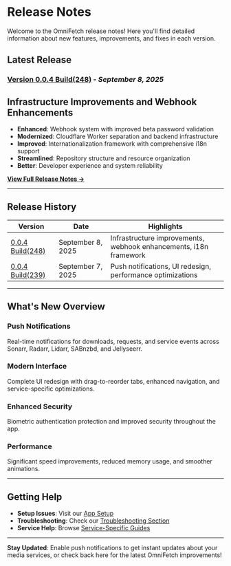 # Release Notes

Welcome to the OmniFetch release notes! Here you'll find detailed information about new features, improvements, and fixes in each version.

## Latest Release

### [Version 0.0.4 Build(248)](v0.0.4-248.md) - *September 8, 2025*

## Infrastructure Improvements and Webhook Enhancements

- **Enhanced**: Webhook system with improved beta password validation
- **Modernized**: Cloudflare Worker separation and backend infrastructure
- **Improved**: Internationalization framework with comprehensive i18n support
- **Streamlined**: Repository structure and resource organization
- **Better**: Developer experience and system reliability

[**View Full Release Notes →**](v0.0.4-248.md)

---

## Release History

| Version | Date | Highlights |
|---------|------|------------|
| [0.0.4 Build(248)](v0.0.4-248.md) | September 8, 2025 | Infrastructure improvements, webhook enhancements, i18n framework |
| [0.0.4 Build(239)](v0.0.4-239.md) | September 7, 2025 | Push notifications, UI redesign, performance optimizations |

---

## What's New Overview

### Push Notifications

Real-time notifications for downloads, requests, and service events across Sonarr, Radarr, Lidarr, SABnzbd, and Jellyseerr.

### Modern Interface

Complete UI redesign with drag-to-reorder tabs, enhanced navigation, and service-specific optimizations.

### Enhanced Security

Biometric authentication protection and improved security throughout the app.

### Performance

Significant speed improvements, reduced memory usage, and smoother animations.

---

## Getting Help

- **Setup Issues**: Visit our [App Setup](../app/settings/initial-setup.md)
- **Troubleshooting**: Check our [Troubleshooting Section](../troubleshooting/common-issues.md)
- **Service Help**: Browse [Service-Specific Guides](../services/)

---

**Stay Updated**: Enable push notifications to get instant updates about your media services, or check back here for the latest OmniFetch improvements!
